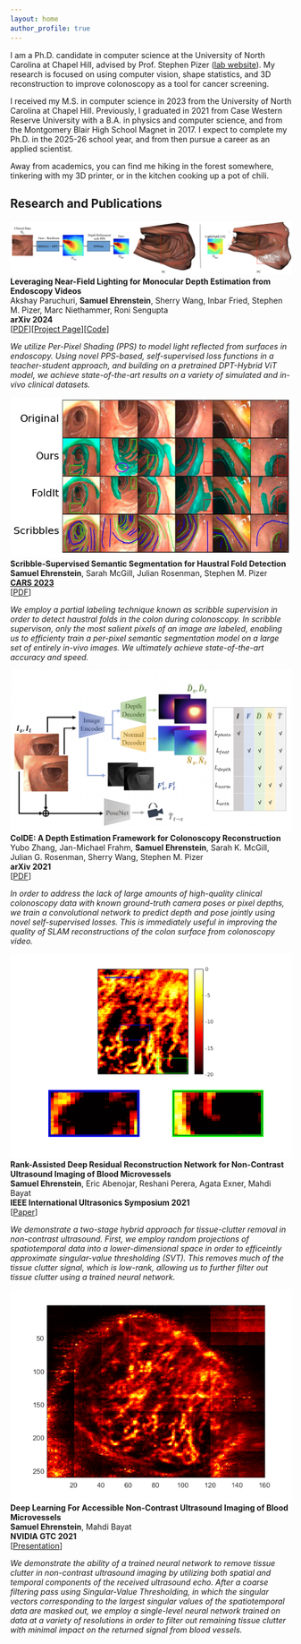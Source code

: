 ```yaml
---
layout: home
author_profile: true
---
```

I am a Ph.D. candidate in computer science at the University of North Carolina at Chapel Hill, advised by Prof. Stephen Pizer (<a href="http://midag.cs.unc.edu">lab website</a>). My research is focused on using computer vision, shape statistics, and 3D reconstruction to improve colonoscopy as a tool for cancer screening.

I received my M.S. in computer science in 2023 from the University of North Carolina at Chapel Hill. Previously, I graduated in 2021 from Case Western Reserve University with a B.A. in physics and computer science, and from the Montgomery Blair High School Magnet in 2017. I expect to complete my Ph.D. in the 2025-26 school year, and from then pursue a career as an applied scientist.

Away from academics, you can find me hiking in the forest somewhere, tinkering with my 3D printer, or in the kitchen cooking up a pot of chili.

## Research and Publications
<div class="paper-fig-description">
<img src="/assets/images/teaser_figure.png"/>
<div class="paper-description">
<b>Leveraging Near-Field Lighting for Monocular Depth Estimation from Endoscopy Videos</b><br/>
Akshay Paruchuri, <b>Samuel Ehrenstein</b>, Sherry Wang, Inbar Fried, Stephen M. Pizer, Marc Niethammer, Roni Sengupta<br/>
<b>arXiv 2024</b><br/>
[<a href="https://arxiv.org/pdf/2403.17915.pdf">PDF</a>][<a href="https://ppsnet.github.io/">Project Page</a>][<a href="https://github.com/Roni-Lab/PPSNet">Code</a>]
<p>
<i>We utilize Per-Pixel Shading (PPS) to model light reflected from surfaces in endoscopy. Using novel PPS-based, self-supervised loss functions in a teacher-student approach, and building on a pretrained DPT-Hybrid ViT model, we achieve state-of-the-art results on a variety of simulated and in-vivo clinical datasets.</i>
</p>
</div>
</div>

<div class="paper-fig-description">
<img src="/assets/images/fold_paper_teaser_figure.jpg"/>
<div class="paper-description">
<b>Scribble-Supervised Semantic Segmentation for Haustral Fold Detection</b>
<b>Samuel Ehrenstein</b>, Sarah McGill, Julian Rosenman, Stephen M. Pizer <br/>
<b><a href="https://www.cars-int.org/cars-2023/welcome-to-cars-2023/">CARS 2023</a></b><br/>
[<a href="http://midag.cs.unc.edu/pubs/papers/fold_paper_revised_3.pdf">PDF</a>]
<p><i>
We employ a partial labeling technique known as scribble supervision in order to detect haustral folds in the colon during colonoscopy. In scribble supervison, only the most salient pixels of an image are labeled, enabling us to efficienty train a per-pixel semantic segmentation model on a large set of entirely in-vivo images. We ultimately achieve state-of-the-art accuracy and speed.
</i></p>
</div>
</div>

<div class="paper-fig-description">
<img src="assets/images/colde_teaser_figure.png"/>
<div class="paper-description">
<b>ColDE: A Depth Estimation Framework for Colonoscopy Reconstruction</b><br>
Yubo Zhang, Jan-Michael Frahm, <b>Samuel Ehrenstein</b>, Sarah K. McGill, Julian G. Rosenman, Sherry Wang, Stephen M. Pizer<br>
<b>arXiv 2021</b><br>
[<a href="https://arxiv.org/pdf/2111.10371.pdf">PDF</a>]
<p><i>
In order to address the lack of large amounts of high-quality clinical colonoscopy data with known ground-truth camera poses or pixel depths, we train a convolutional network to predict depth and pose jointly using novel self-supervised losses. This is immediately useful in improving the quality of SLAM reconstructions of the colon surface from colonoscopy video.
</i></p>
</div>
</div>

<div class="paper-fig-description">
<img src="assets/images/ius_teaser_figure.png"/>
<div class="paper-description">
<b>Rank-Assisted Deep Residual Reconstruction Network for Non-Contrast Ultrasound Imaging of Blood Microvessels</b><br>
<b>Samuel Ehrenstein</b>, Eric Abenojar, Reshani Perera, Agata Exner, Mahdi Bayat<br>
<b>IEEE International Ultrasonics Symposium 2021</b><br>
[<a href="https://dx.doi.org/10.1109/IUS52206.2021.9593817">Paper</a>]
<p><i>
We demonstrate a two-stage hybrid approach for tissue-clutter removal in non-contrast ultrasound. First, we employ random projections of spatiotemporal data into a lower-dimensional space in order to efficeintly approximate singular-value thresholding (SVT). This removes much of the tissue clutter signal, which is low-rank, allowing us to further filter out tissue clutter using a trained neural network.
</i></p>
</div>
</div>

<div class="paper-fig-description">
<img src="assets/images/gtc_teaser_figure.png"/>
<div class="paper-description">
<b>Deep Learning For Accessible Non-Contrast Ultrasound Imaging of Blood Microvessels</b><br>
<b>Samuel Ehrenstein</b>, Mahdi Bayat<br>
<b>NVIDIA GTC 2021</b><br>
[<a href="https://www.nvidia.com/en-us/on-demand/session/gtcspring21-s31620/">Presentation</a>]

<p><i>We demonstrate the ability of a trained  neural network to remove tissue clutter in non-contrast ultrasound imaging by utilizing both spatial and temporal components of the received ultrasound echo. After a coarse filtering pass using Singular-Value Thresholding, in which the singular vectors corresponding to the largest singular values of the spatiotemporal data are masked out, we employ a single-level neural network trained on data at a variety of resolutions in order to filter out remaining tissue clutter with minimal impact on the returned signal from blood vessels.</i></p>
</div>
</div>